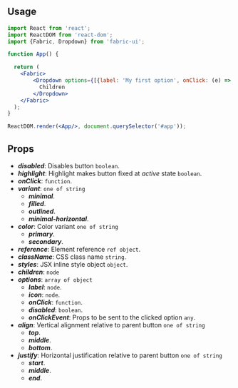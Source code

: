 ## Usage

```jsx
import React from 'react';
import ReactDOM from 'react-dom';
import {Fabric, Dropdown} from 'fabric-ui';

function App() {

  return (
    <Fabric>
        <Dropdown options={[{label: 'My first option', onClick: (e) => alert(e)}]}>
          Children
        </Dropdown>
    </Fabric>
  );
}

ReactDOM.render(<App/>, document.querySelector('#app'));
```

## Props
- ***disabled***: Disables button `boolean`.
- ***highlight***: Highlight makes button fixed at _active_ state `boolean`.
- ***onClick***: `function`.
- ***variant***: `one of string`
  - ***minimal***.
  - ***filled***.
  - ***outlined***.
  - ***minimal-horizontal***.
- ***color***: Color variant `one of string`
  - ***primary***.
  - ***secondary***.
- ***reference***: Element reference `ref object`.
- ***className***: CSS class name `string`.
- ***styles***: JSX inline style object `object`.
- ***children***: `node`
- ***options***: `array of object`
  - ***label***: `node`.
  - ***icon***: `node`.
  - ***onClick***: `function`.
  - ***disabled***: `boolean`.
  - ***onClickEvent***: Props to be sent to the clicked option `any`.
- ***align***: Vertical alignment relative to parent button `one of string`
  - ***top***.
  - ***middle***.
  - ***bottom***.
- ***justify***: Horizontal justification relative to parent button `one of string`
  - ***start***.
  - ***middle***.
  - ***end***.

